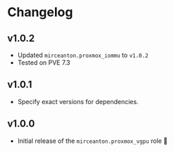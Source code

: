 # Changelog

## v1.0.2

* Updated `mirceanton.proxmox_iommu` to `v1.0.2`
* Tested on PVE 7.3

## v1.0.1

* Specify exact versions for dependencies.

## v1.0.0

* Initial release of the `mirceanton.proxmox_vgpu` role 🚀